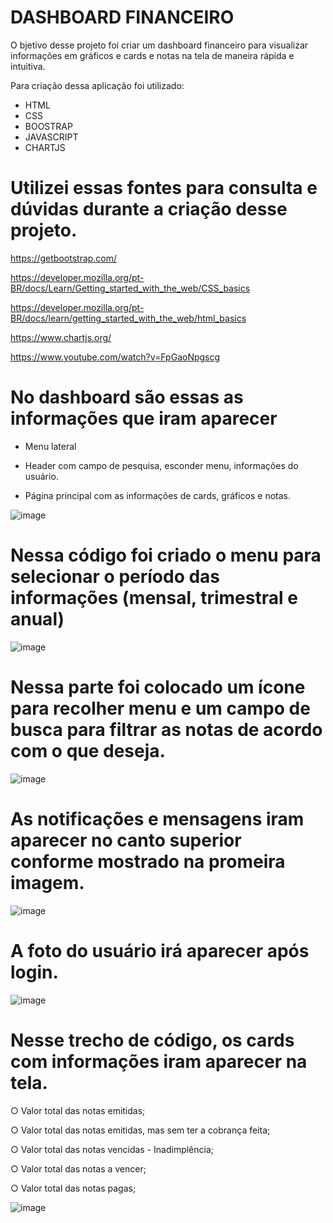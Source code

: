 # DASHBOARD FINANCEIRO
O bjetivo desse projeto foi criar um dashboard financeiro para visualizar informações em gráficos e cards e notas na tela de maneira rápida e intuitiva.

Para criação dessa aplicação foi utilizado:

* HTML
* CSS
* BOOSTRAP
* JAVASCRIPT
* CHARTJS

# Utilizei essas fontes para consulta e dúvidas durante a criação desse projeto.

https://getbootstrap.com/

https://developer.mozilla.org/pt-BR/docs/Learn/Getting_started_with_the_web/CSS_basics

https://developer.mozilla.org/pt-BR/docs/learn/getting_started_with_the_web/html_basics

https://www.chartjs.org/

https://www.youtube.com/watch?v=FpGaoNpgscg

# No dashboard são essas as informações que iram aparecer 

* Menu lateral

* Header com campo de pesquisa, esconder menu, informações do usuário.

* Página principal com as informações de cards, gráficos e notas.

![image](https://github.com/luizmarcelolm/Dashboard-Financeiro/assets/109484017/ae61232a-4a8b-414a-aebb-8a84135d700c)


# Nessa código foi criado o menu para selecionar o período das informações (mensal, trimestral e anual)
![image](https://github.com/luizmarcelolm/Dashboard-Financeiro/assets/109484017/0970329d-e813-4ec8-9fc7-e64013aed11b)


# Nessa parte foi colocado um ícone para recolher menu e um campo de busca para filtrar as notas de acordo com o que deseja.
![image](https://github.com/luizmarcelolm/Dashboard-Financeiro/assets/109484017/2f114c9f-9cc2-460c-bcfb-2a93f5e08889)

# As notificações e mensagens iram aparecer no canto superior conforme mostrado na promeira imagem.

![image](https://github.com/luizmarcelolm/Dashboard-Financeiro/assets/109484017/6573e11d-4b2a-4513-bb85-56c83c57290b)

# A foto do usuário irá aparecer após login.
![image](https://github.com/luizmarcelolm/Dashboard-Financeiro/assets/109484017/42bfe7ab-3756-4014-8974-aae8a6c7937b)

# Nesse trecho de código, os cards com informações iram aparecer na tela.

○ Valor total das notas emitidas;

○ Valor total das notas emitidas, mas sem ter a cobrança feita;

○ Valor total das notas vencidas - Inadimplência;

○ Valor total das notas a vencer;

○ Valor total das notas pagas;

![image](https://github.com/luizmarcelolm/Dashboard-Financeiro/assets/109484017/d1e4bc95-7cd0-453e-8732-75bb4609858c)












